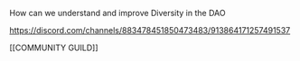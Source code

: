 How can we understand and improve Diversity in the DAO

https://discord.com/channels/883478451850473483/913864171257491537

[[COMMUNITY GUILD]]